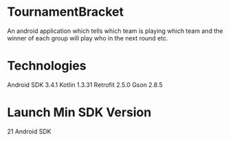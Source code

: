 # TournamentBracket  

An android application which tells which team is playing which team and the winner of each group will play who in the next round etc.

# Technologies

Android SDK 3.4.1
Kotlin 1.3.31 
Retrofit 2.5.0 
Gson 2.8.5 

# Launch Min SDK Version 
21 Android SDK
